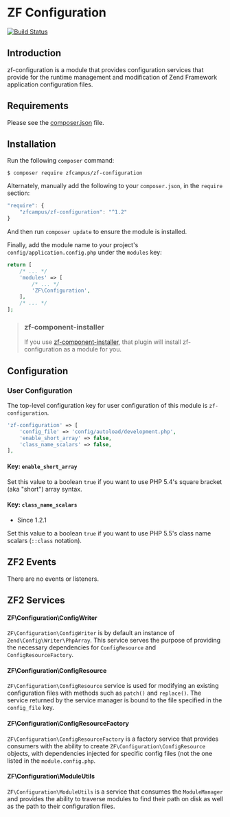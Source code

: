 ZF Configuration
================

[![Build Status](https://travis-ci.org/zfcampus/zf-configuration.png)](https://travis-ci.org/zfcampus/zf-configuration)

Introduction
------------

zf-configuration is a module that provides configuration services that provide for the
runtime management and modification of Zend Framework application configuration files.

Requirements
------------
  
Please see the [composer.json](composer.json) file.

Installation
------------

Run the following `composer` command:

```console
$ composer require zfcampus/zf-configuration
```

Alternately, manually add the following to your `composer.json`, in the `require` section:

```javascript
"require": {
    "zfcampus/zf-configuration": "^1.2"
}
```

And then run `composer update` to ensure the module is installed.

Finally, add the module name to your project's `config/application.config.php` under the `modules`
key:

```php
return [
    /* ... */
    'modules' => [
        /* ... */
        'ZF\Configuration',
    ],
    /* ... */
];
```

> ### zf-component-installer
>
> If you use [zf-component-installer](https://github.com/zendframework/zf-component-installer),
> that plugin will install zf-configuration as a module for you.

Configuration
-------------

### User Configuration

The top-level configuration key for user configuration of this module is `zf-configuration`.

```php
'zf-configuration' => [
    'config_file' => 'config/autoload/development.php',
    'enable_short_array' => false,
    'class_name_scalars' => false,
],
```

#### Key: `enable_short_array`

Set this value to a boolean `true` if you want to use PHP 5.4's square bracket (aka "short") array
syntax.

#### Key: `class_name_scalars`

- Since 1.2.1

Set this value to a boolean `true` if you want to use PHP 5.5's class name scalars (`::class` notation).

ZF2 Events
----------

There are no events or listeners.

ZF2 Services
------------

#### ZF\Configuration\ConfigWriter

`ZF\Configuration\ConfigWriter` is by default an instance of `Zend\Config\Writer\PhpArray`.  This
service serves the purpose of providing the necessary dependencies for `ConfigResource` and
`ConfigResourceFactory`.

#### ZF\Configuration\ConfigResource

`ZF\Configuration\ConfigResource` service is used for modifying an existing configuration files with
methods such as `patch()` and `replace()`.  The service returned by the service manager is bound to
the file specified in the `config_file` key.

#### ZF\Configuration\ConfigResourceFactory

`ZF\Configuration\ConfigResourceFactory` is a factory service that provides consumers with the
ability to create `ZF\Configuration\ConfigResource` objects, with dependencies injected for specific
config files (not the one listed in the `module.config.php`.

#### ZF\Configuration\ModuleUtils

`ZF\Configuration\ModuleUtils` is a service that consumes the `ModuleManager` and provides the
ability to traverse modules to find their path on disk as well as the path to their configuration
files.
